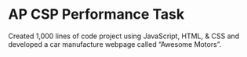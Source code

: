 # AP CSP Performance Task
Created 1,000 lines of code project using JavaScript, HTML, & CSS and developed a car manufacture
webpage called “Awesome Motors”.
